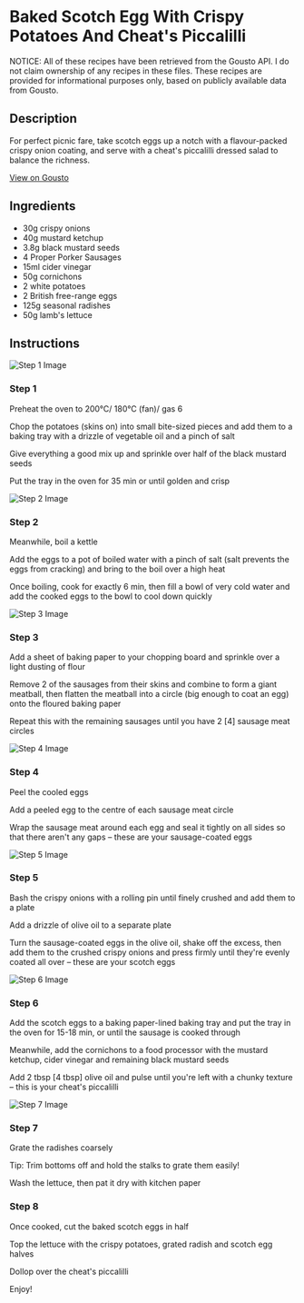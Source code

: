 # Baked Scotch Egg With Crispy Potatoes And Cheat's Piccalilli

NOTICE: All of these recipes have been retrieved from the Gousto API. I do not claim ownership of any recipes in these files. These recipes are provided for informational purposes only, based on publicly available data from Gousto.

## Description

For perfect picnic fare, take scotch eggs up a notch with a  flavour-packed crispy onion coating, and serve with a cheat's piccalilli dressed salad to balance the richness.

[View on Gousto](https://www.gousto.co.uk/recipes/cookbook/baked-scotch-egg-salad-with-piccalilli)

## Ingredients

- 30g crispy onions
- 40g mustard ketchup
- 3.8g black mustard seeds
- 4 Proper Porker Sausages
- 15ml cider vinegar 		
- 50g cornichons
- 2 white potatoes
- 2 British free-range eggs
- 125g seasonal radishes
- 50g lamb's lettuce

## Instructions

![Step 1 Image](https://production-media.gousto.co.uk/cms/recipe-step-image/step-1-1617202250120-x200.jpg)

### Step 1

Preheat the oven to 200°C/ 180°C (fan)/ gas 6

Chop the potatoes (skins on) into small bite-sized pieces and add them to a baking tray with a drizzle of vegetable oil and a pinch of salt

Give everything a good mix up and sprinkle over half of the black mustard seeds

Put the tray in the oven for 35 min or until golden and crisp

![Step 2 Image](https://production-media.gousto.co.uk/cms/recipe-step-image/step-2-1617202289549-x200.jpg)

### Step 2

Meanwhile, boil a kettle

Add the eggs to a pot of boiled water with a pinch of salt (salt prevents the eggs from cracking) and bring to the boil over a high heat

Once boiling, cook for exactly 6 min, then fill a bowl of very cold water and add the cooked eggs to the bowl to cool down quickly

![Step 3 Image](https://production-media.gousto.co.uk/cms/recipe-step-image/step-3-1617202303646-x200.jpg)

### Step 3

Add a sheet of baking paper to your chopping board and sprinkle over a light dusting of flour

Remove 2 of the sausages from their skins and combine to form a giant meatball, then flatten the meatball into a circle (big enough to coat an egg) onto the floured baking paper

Repeat this with the remaining sausages until you have 2 <span class="text-danger">[4] </span>sausage meat circles

![Step 4 Image](https://production-media.gousto.co.uk/cms/recipe-step-image/step-4-1617202363026-x200.jpg)

### Step 4

Peel the cooled eggs

Add a peeled egg to the centre of each sausage meat circle

Wrap the sausage meat around each egg and seal it tightly on all sides so that there aren't any gaps – these are your sausage-coated eggs

![Step 5 Image](https://production-media.gousto.co.uk/cms/recipe-step-image/step-5-1617202376176-x200.jpg)

### Step 5

Bash the crispy onions with a rolling pin until finely crushed and add them to a plate

Add a drizzle of olive oil to a separate plate

Turn the sausage-coated eggs in the olive oil, shake off the excess, then add them to the crushed crispy onions and press firmly until they're evenly coated all over – these are your scotch eggs

![Step 6 Image](https://production-media.gousto.co.uk/cms/recipe-step-image/step-6-1617202428810-x200.jpg)

### Step 6

Add the scotch eggs to a baking paper-lined baking tray and put the tray in the oven for 15-18 min, or until the sausage is cooked through

Meanwhile, add the cornichons to a food processor with the mustard ketchup, cider vinegar and remaining black mustard seeds

Add 2 tbsp <span class="text-danger">[4 tbsp] </span>olive oil and pulse until you're left with a chunky texture – this is your cheat's piccalilli

![Step 7 Image](https://production-media.gousto.co.uk/cms/recipe-step-image/step-7-1617202485372-x200.jpg)

### Step 7

Grate the radishes coarsely

Tip: Trim bottoms off and hold the stalks to grate them easily!

Wash the lettuce, then pat it dry with kitchen paper

### Step 8

Once cooked, cut the baked scotch eggs in half

Top the lettuce with the crispy potatoes, grated radish and scotch egg halves

Dollop over the cheat's piccalilli

Enjoy!

